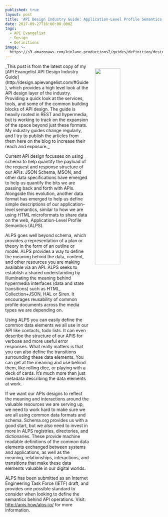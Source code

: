 ```yaml
---
published: true
layout: post
title: 'API Design Industry Guide: Application-Level Profile Semantics (ALPS)'
date: 2017-09-27T16:00:00.000Z
tags:
  - API Evangelist
  - Design
  - Definitions
image: >-
  https://s3.amazonaws.com/kinlane-productions2/guides/definition/design/api-design-industry-guide-api-stylebook.png
---
```

<p><a href="http://design.apievangelist.com/#Guide"><img src="https://s3.amazonaws.com/kinlane-productions2/guides/definition/design/api-design-industry-guide-alps.png" align="right" width="40%" style="padding: 15px;" /></a></p>
_This post is from the latest copy of my [API Evangelist API Design Industry Guide](http://design.apievangelist.com/#Guide), which provides a high level look at the API design layer of the industry. Providing a quick look at the services, tools, and some of the common building blocks of API design. The guide is heavily rooted in REST and hypermedia, but is working to track on the expansion of the space beyond just these formats. My industry guides change regularly, and I try to publish the articles from them here on the blog to increase their reach and exposure._

Current API design focusses on using schema to help quantify the payload of the request and response structure of our APIs. JSON Schema, MSON, and other data specifications have emerged to help us quantify the bits we are passing back and forth with APIs. Alongside this evolution, another data format has emerged to help us define simple descriptions of our application-level semantics, similar to how we are using HTML microformats to share data on the web, Application-Level Profile Semantics (ALPS).

ALPS goes well beyond schema, which provides a representation of a plan or theory in the form of an outline or model. ALPS provides a way to define the meaning behind the data, content, and other resources you are making available via an API. ALPS seeks to establish a shared understanding by illuminating the meaning behind hypermedia interfaces (data and state transitions) such as HTML, Collection+JSON, HAL or Siren. It encourages reusability of common profile documents across the media types we are depending on.

Using ALPS you can easily define the common data elements we all use in our API like contacts, todo lists. It can even describe the structure of our APIS for verbose and more useful error responses. What really matters is that you can also define the transitions surrounding these data elements. You can get at the meaning and use behind them, like rolling dice, or playing with a deck of cards. It’s much more than just metadata describing the data elements at work.

If we want our APIs designs to reflect the meaning and interactions around the valuable resources we are serving up, we need to work hard to make sure we are all using common data formats and schema. Schema.org provides us with a good start, but we also need to invest in more in ALPS registries, directories, and dictionaries. These provide machine readable definitions of the common data elements exchanged between systems and applications, as well as the meaning, relationships, interactions, and transitions that make these data elements valuable in our digital worlds.

ALPS has been submitted as an Internet Engineering Task Force (IETF) draft, and provides one possible standard to consider when looking to define the semantics behind API operations.  Visit: http://apis.how/alps-io/ for more information.
